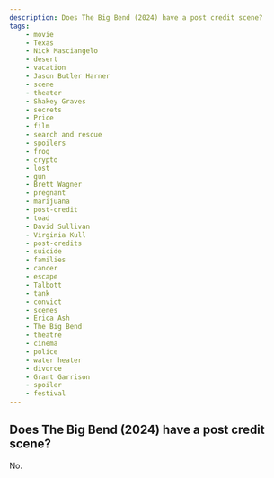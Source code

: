 ```yaml
---
description: Does The Big Bend (2024) have a post credit scene?
tags: 
    - movie
    - Texas
    - Nick Masciangelo
    - desert
    - vacation
    - Jason Butler Harner
    - scene
    - theater
    - Shakey Graves
    - secrets
    - Price
    - film
    - search and rescue
    - spoilers
    - frog
    - crypto
    - lost
    - gun
    - Brett Wagner
    - pregnant
    - marijuana
    - post-credit
    - toad
    - David Sullivan
    - Virginia Kull
    - post-credits
    - suicide
    - families
    - cancer
    - escape
    - Talbott
    - tank
    - convict
    - scenes
    - Erica Ash
    - The Big Bend
    - theatre
    - cinema
    - police
    - water heater
    - divorce
    - Grant Garrison
    - spoiler
    - festival
---
```


## Does The Big Bend (2024) have a post credit scene?

No.
